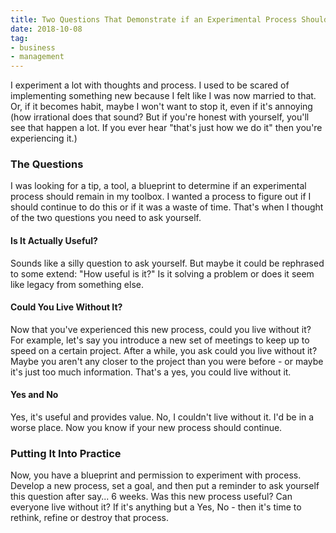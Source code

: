 ```yaml
---
title: Two Questions That Demonstrate if an Experimental Process Should Remain
date: 2018-10-08
tag:
- business
- management
---
```

I experiment a lot with thoughts and process. I used to be scared of implementing something new because I felt like I was now married to that.  Or, if it becomes habit, maybe I won't want to stop it, even if it's annoying (how irrational does that sound?  But if you're honest with yourself, you'll see that happen a lot.  If you ever hear "that's just how we do it" then you're experiencing it.)

<!--more-->

### The Questions

I was looking for a tip, a tool, a blueprint to determine if an experimental process should remain in my toolbox.  I wanted a process to figure out if I should continue to do this or if it was a waste of time.  That's when I thought of the two questions you need to ask yourself.

#### Is It Actually Useful?

Sounds like a silly question to ask yourself.  But maybe it could be rephrased to some extend: "How useful is it?"  Is it solving a problem or does it seem like legacy from something else.

#### Could You Live Without It?

Now that you've experienced this new process, could you live without it?  For example, let's say you introduce a new set of meetings to keep up to speed on a certain project.  After a while, you ask could you live without it?  Maybe you aren't any closer to the project than you were before - or maybe it's just too much information. That's a yes, you could live without it.

#### Yes and No

Yes, it's useful and provides value.  No, I couldn't live without it. I'd be in a worse place.  Now you know if your new process should continue.

### Putting It Into Practice

Now, you have a blueprint and permission to experiment with process.  Develop a new process, set a goal, and then put a reminder to ask yourself this question after say... 6 weeks.  Was this new process useful? Can everyone live without it?  If it's anything but a Yes, No - then it's time to rethink, refine or destroy that process.